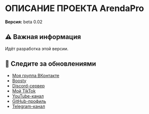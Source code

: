 # ОПИСАНИЕ ПРОЕКТА ArendaPro  
**Версия:** beta 0.02

## ⚠ Важная информация

Идёт разработка этой версии.

## 🔗 Следите за обновлениями

- [Моя группа ВКонтакте](https://vk.com/fuges2023)  
- [Boosty](https://boosty.to/conectfuges)  
- [Discord-сервер](https://discord.gg/NDMMUGefrC)  
- [Мой TikTok](https://www.tiktok.com/@fu1ges)  
- [YouTube-канал](https://youtube.com/@Fuges-play)  
- [GitHub-профиль](https://github.com/Fuges1)  
- [Telegram-канал](https://t.me/conectfuges)

